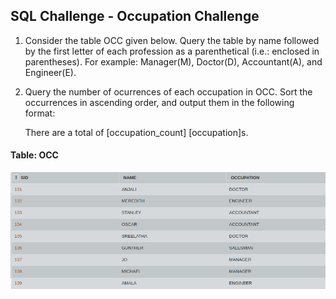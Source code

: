 ## SQL Challenge - Occupation Challenge

1. Consider the table OCC given below. Query the table by name followed by the first letter of each profession as a parenthetical (i.e.: enclosed in parentheses). For example: Manager(M), Doctor(D), Accountant(A), and Engineer(E).

2. Query the number of ocurrences of each occupation in OCC. Sort the occurrences in ascending order, and output them in the following format:

    There are a total of [occupation_count] [occupation]s.
    
    
#### Table: OCC

![Test Image1](ss.png)
